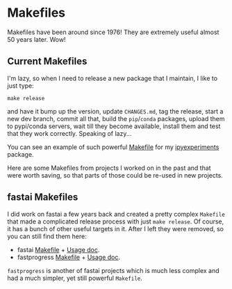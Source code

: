 # Makefiles

Makefiles have been around since 1976! They are extremely useful almost 50 years later. Wow!

## Current Makefiles

I'm lazy, so when I need to release a new package that I maintain, I like to just type:

```
make release
```
and have it bump up the version, update `CHANGES.md`, tag the release, start a new dev branch, commit all that, build the `pip`/`conda` packages, upload them to pypi/conda servers, wait till they become available, install them and test that they work correctly. Speaking of lazy...

You can see an example of such powerful [Makefile](https://github.com/stas00/ipyexperiments/blob/master/Makefile) for my [ipyexperiments](https://github.com/stas00/ipyexperiments) package.

Here are some Makefiles from projects I worked on in the past and that were worth saving, so that parts of those could be re-used in new projects.

## fastai Makefiles

I did work on fastai a few years back and created a pretty complex `Makefile` that made a complicated release process with just `make release`. Of course, it has a bunch of other useful targets in it. After I left they were removed, so you can still find them here:

* fastai [Makefile](./fastai.Makefile) + [Usage doc](./fastai.release.md).
* fastprogress [Makefile](./fastprogress.Makefile) + [Usage doc](./fastprogress.release.md).

`fastprogress` is another of fastai projects which is much less complex and had a much simpler, yet still powerful `Makefile`.

